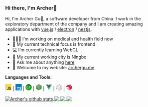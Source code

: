 ### Hi there, I'm Archer👋

Hi, I'm Archer Gu🏹, a software developer from China. I work in the exploratory department of the company and I am creating amazing applications with [vue.js](https://v3.vuejs.org/) / [electron](https://www.electronjs.org/) / [nestjs](https://nestjs.com/).

- 🙋🏼‍♂️ I’m working on medical and health field now
- 🎯 My current technical focus is frontend
- 💻 I’m currently learning WebGL
- 🏢 My current working city is Ningbo
- 💬 Ask me about anything [here](https://github.com/archergu/archergu/issues)
- 🌟 Welcome to my website: [archergu.me](https://archergu.me/)

**Languages and Tools:**

<code><img height="20" src="https://raw.githubusercontent.com/github/explore/80688e429a7d4ef2fca1e82350fe8e3517d3494d/topics/javascript/javascript.png"></code> | <code><img height="20" src="https://raw.githubusercontent.com/github/explore/80688e429a7d4ef2fca1e82350fe8e3517d3494d/topics/typescript/typescript.png"></code> | <code><img height="20" src="https://raw.githubusercontent.com/github/explore/80688e429a7d4ef2fca1e82350fe8e3517d3494d/topics/csharp/csharp.png"></code> | <code><img height="20" src="https://raw.githubusercontent.com/github/explore/80688e429a7d4ef2fca1e82350fe8e3517d3494d/topics/nodejs/nodejs.png"></code> | <code><img height="20" src="https://raw.githubusercontent.com/github/explore/5c058a388828bb5fde0bcafd4bc867b5bb3f26f3/topics/vue/vue.png"></code> | <code><img height="20" src="https://raw.githubusercontent.com/github/explore/5c058a388828bb5fde0bcafd4bc867b5bb3f26f3/topics/electron/electron.png"></code> | <code><img height="20" src="https://raw.githubusercontent.com/github/explore/37c71fdca4e12086faf8c7009793d2eb588c914e/topics/nestjs/nestjs.png"></code>



<a href="https://github.com/ArcherGu">
  <img align="center" src="https://github-readme-stats.vercel.app/api?username=archergu&count_private=true&show_icons=true&theme=onedark&hide=issues" alt="Archer's github stats" />
</a>
<a href="https://github.com/ArcherGu">
  <img align="center" src="https://github-readme-stats.vercel.app/api/top-langs/?username=archergu&layout=compact&theme=onedark" />
</a>

<a href="https://github.com/ArcherGu/fast-vite-nestjs-electron">
  <img align="center" src="https://github-readme-stats.vercel.app/api/pin/?username=archergu&repo=fast-vite-nestjs-electron&theme=onedark" />
</a>

<a href="https://github.com/ArcherGu/foraging">
  <img align="center" src="https://github-readme-stats.vercel.app/api/pin/?username=ArcherGu&repo=foraging&theme=onedark" />
</a>
